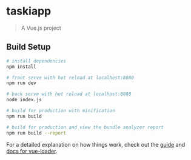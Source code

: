 # taskiapp

> A Vue.js project

## Build Setup

``` bash
# install dependencies
npm install

# front serve with hot reload at localhost:8080
npm run dev

# back serve with hot reload at localhost:8080
node index.js

# build for production with minification
npm run build

# build for production and view the bundle analyzer report
npm run build --report
```

For a detailed explanation on how things work, check out the [guide](http://vuejs-templates.github.io/webpack/) and [docs for vue-loader](http://vuejs.github.io/vue-loader).
